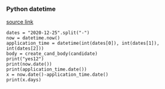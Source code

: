 ### Python datetime

[source link](https://www.w3resource.com/python-exercises/python-basic-exercise-14.php)

    dates = "2020-12-25".split("-")
    now = datetime.now()
    application_time = datetime(int(dates[0]), int(dates[1]), int(dates[2]))
    body = create_cand_body(candidate)
    print("yes12")
    print(now.date())
    print(application_time.date())
    x = now.date()-application_time.date()
    print(x.days)
